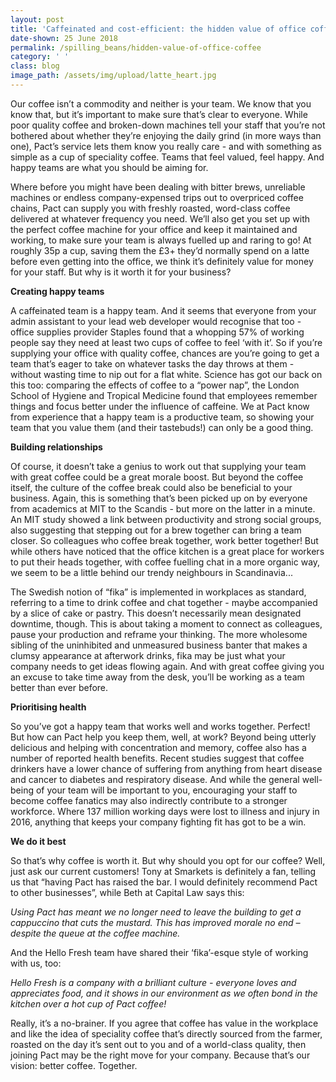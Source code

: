 ```yaml
---
layout: post
title: 'Caffeinated and cost-efficient: the hidden value of office coffee'
date-shown: 25 June 2018
permalink: /spilling_beans/hidden-value-of-office-coffee
category: ' '
class: blog
image_path: /assets/img/upload/latte_heart.jpg
---
```

Our coffee isn’t a commodity and neither is your team. We know that you know that, but it’s important to make sure that’s clear to everyone. While poor quality coffee and broken-down machines tell your staff that you’re not bothered about whether they’re enjoying the daily grind (in more ways than one), Pact’s service lets them know you really care - and with something as simple as a cup of speciality coffee. Teams that feel valued, feel happy. And happy teams are what you should be aiming for.

Where before you might have been dealing with bitter brews, unreliable machines or endless company-expensed trips out to overpriced coffee chains, Pact can supply you with freshly roasted, word-class coffee delivered at whatever frequency you need. We’ll also get you set up with the perfect coffee machine for your office and keep it maintained and working, to make sure your team is always fuelled up and raring to go! At roughly 35p a cup, saving them the £3+ they’d normally spend on a latte before even getting into the office, we think it’s definitely value for money for your staff. But why is it worth it for your business?



**Creating happy teams**

A caffeinated team is a happy team. And it seems that everyone from your admin assistant to your lead web developer would recognise that too - office supplies provider Staples found that a whopping 57% of working people say they need at least two cups of coffee to feel ‘with it’. So if you’re supplying your office with quality coffee, chances are you’re going to get a team that’s eager to take on whatever tasks the day throws at them - without wasting time to nip out for a flat white. Science has got our back on this too: comparing the effects of coffee to a “power nap”, the London School of Hygiene and Tropical Medicine found that employees remember things and focus better under the influence of caffeine. We at Pact know from experience that a happy team is a productive team, so showing your team that you value them (and their tastebuds!) can only be a good thing.



**Building relationships**

Of course, it doesn’t take a genius to work out that supplying your team with great coffee could be a great morale boost. But beyond the coffee itself, the culture of the coffee break could also be beneficial to your business. Again, this is something that’s been picked up on by everyone from academics at MIT to the Scandis - but more on the latter in a minute. An MIT study showed a link between productivity and strong social groups, also suggesting that stepping out for a brew together can bring a team closer. So colleagues who coffee break together, work better together! But while others have noticed that the office kitchen is a great place for workers to put their heads together, with coffee fuelling chat in a more organic way, we seem to be a little behind our trendy neighbours in Scandinavia...

The Swedish notion of “fika” is implemented in workplaces as standard, referring to a time to drink coffee and chat together - maybe accompanied by a slice of cake or pastry. This doesn’t necessarily mean designated downtime, though. This is about taking a moment to connect as colleagues, pause your production and reframe your thinking. The more wholesome sibling of the uninhibited and unmeasured business banter that makes a clumsy appearance at afterwork drinks, fika may be just what your company needs to get ideas flowing again. And with great coffee giving you an excuse to take time away from the desk, you’ll be working as a team better than ever before.



**Prioritising health**

So you’ve got a happy team that works well and works together. Perfect! But how can Pact help you keep them, well, at work? Beyond being utterly delicious and helping with concentration and memory, coffee also has a number of reported health benefits. Recent studies suggest that coffee drinkers have a lower chance of suffering from anything from heart disease and cancer to diabetes and respiratory disease. And while the general well-being of your team will be important to you, encouraging your staff to become coffee fanatics may also indirectly contribute to a stronger workforce. Where 137 million working days were lost to illness and injury in 2016, anything that keeps your company fighting fit has got to be a win.



**We do it best**

So that’s why coffee is worth it. But why should you opt for our coffee? Well, just ask our current customers! Tony at Smarkets is definitely a fan, telling us that “having Pact has raised the bar. I would definitely recommend Pact to other businesses”, while Beth at Capital Law says this:

_Using Pact has meant we no longer need to leave the building to get a cappuccino that cuts the mustard. This has improved morale no end – despite the queue at the coffee machine._

And the Hello Fresh team have shared their ‘fika’-esque style of working with us, too:

_Hello Fresh is a company with a brilliant culture - everyone loves and appreciates food, and it shows in our environment as we often bond in the kitchen over a hot cup of Pact coffee!_

Really, it’s a no-brainer. If you agree that coffee has value in the workplace and like the idea of speciality coffee that’s directly sourced from the farmer, roasted on the day it’s sent out to you and of a world-class quality, then joining Pact may be the right move for your company. Because that’s our vision: better coffee. Together.
